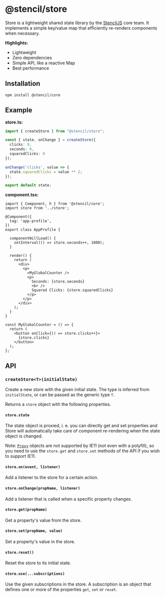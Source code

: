 # @stencil/store

Store is a lightweight shared state library by the [StencilJS](https://stenciljs.com/) core team. It implements a simple key/value map that efficiently re-renders components when necessary.

**Highlights:**

- Lightweight
- Zero dependencies
- Simple API, like a reactive Map
- Best performance

## Installation

```
npm install @stencil/core
```

## Example

**store.ts:**

```ts
import { createStore } from "@stencil/store";

const { state, onChange } = createStore({
  clicks: 0,
  seconds: 0,
  squaredClicks: 0
});

onChange('clicks', value => {
  state.squaredClicks = value ** 2;
});

export default state;
```

**component.tsx:**

```tsx
import { Component, h } from '@stencil/core';
import store from '../store';

@Component({
  tag: 'app-profile',
})
export class AppProfile {

  componentWillLoad() {
    setInterval(() => store.seconds++, 1000);
  }

  render() {
    return (
      <div>
        <p>
          <MyGlobalCounter />
          <p>
            Seconds: {store.seconds}
            <br />
            Squared Clicks: {store.squaredClicks}
          </p>
        </p>
      </div>
    );
  }
}

const MyGlobalCounter = () => {
  return (
    <button onClick={() => store.clicks++}>
      {store.clicks}
    </button>
  );
};
```

## API

### `createStore<T>(initialState)`

Create a new store with the given initial state. The type is inferred from `initialState`, or can be passed as the generic type `T`.

Returns a `store` object with the following properties.

#### `store.state`

The state object is proxied, i. e. you can directly get and set properties and Store will automatically take care of component re-rendering when the state object is changed.

Note: [`Proxy`](https://developer.mozilla.org/en-US/docs/Web/JavaScript/Reference/Global_Objects/Proxy) objects are not supported by IE11 (not even with a polyfill), so you need to use the `store.get` and `store.set` methods of the API if you wish to support IE11.

#### `store.on(event, listener)`

Add a listener to the store for a certain action.

#### `store.onChange(propName, listener)`

Add a listener that is called when a specific property changes.

#### `store.get(propName)`

Get a property's value from the store.

#### `store.set(propName, value)`

Set a property's value in the store.

#### `store.reset()`

Reset the store to its initial state.

#### `store.use(...subscriptions)`

Use the given subscriptions in the store. A subscription is an object that defines one or more of the properties `get`, `set` or `reset`.
